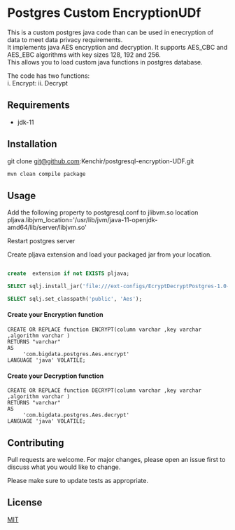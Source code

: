 # Postgres Custom EncryptionUDf

This is a custom postgres java code than  can be used in enecryption of data to meet data privacy requirements.<br/>
It implements  java AES encryption and decryption. It supports AES_CBC and AES_EBC algorithms with key sizes 128, 192 and 256.<br/>
This allows you to load custom java functions in postgres database.<br/>

The code has two functions:<br/>
i. Encrypt:
ii. Decrypt



## Requirements
- jdk-11


## Installation

git clone git@github.com:Kenchir/postgresql-encryption-UDF.git

```bash
mvn clean compile package
```


## Usage
Add the following property to postgresql.conf to jlibvm.so location  <br/>
pljava.libjvm_location='/usr/lib/jvm/java-11-openjdk-amd64/lib/server/libjvm.so'

Restart postgres server<br/>

Create pljava extension and load your packaged jar from your location.
```sql

create  extension if not EXISTS pljava;

SELECT sqlj.install_jar('file:///ext-configs/EcryptDecryptPostgres-1.0-SNAPSHOT.jar', 'Aes', true);	

SELECT sqlj.set_classpath('public', 'Aes');
```
#### Create your Encryption  function
```
CREATE OR REPLACE function ENCRYPT(column varchar ,key varchar ,algorithm varchar ) 
RETURNS "varchar" 
AS 
     'com.bigdata.postgres.Aes.encrypt' 
LANGUAGE 'java' VOLATILE;
```

#### Create your Decryption function
```
CREATE OR REPLACE function DECRYPT(column varchar ,key varchar ,algorithm varchar ) 
RETURNS "varchar" 
AS 
     'com.bigdata.postgres.Aes.decrypt' 
LANGUAGE 'java' VOLATILE;
```
## Contributing
Pull requests are welcome. For major changes, please open an issue first to discuss what you would like to change.

Please make sure to update tests as appropriate.

## License
[MIT](https://choosealicense.com/licenses/mit/)